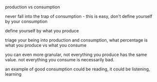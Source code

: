 production vs consumption

never fall into the trap of consumption - this is easy, don't define yourself by your consumption

define yourself by what you produce

triage your being into production and consumption, what percentage is what you produce vs what you consume

you can even more granular, not everything you produce has the same value. not everything you consume is necessarily bad. 

an example of good consumption could be reading, it could be listening, learning